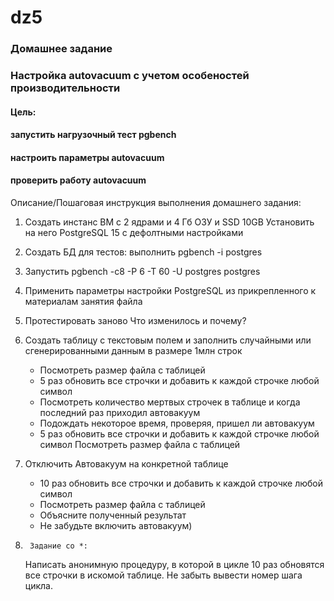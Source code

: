 # dz5
### Домашнее задание
### Настройка autovacuum с учетом особеностей производительности

#### Цель:
#### запустить нагрузочный тест pgbench
#### настроить параметры autovacuum
#### проверить работу autovacuum

Описание/Пошаговая инструкция выполнения домашнего задания:
1. Создать инстанс ВМ с 2 ядрами и 4 Гб ОЗУ и SSD 10GB
Установить на него PostgreSQL 15 с дефолтными настройками
2.  Создать БД для тестов: выполнить pgbench -i postgres
3. Запустить pgbench -c8 -P 6 -T 60 -U postgres postgres
4. Применить параметры настройки PostgreSQL из прикрепленного к материалам занятия файла
5. Протестировать заново Что изменилось и почему?
6. Создать таблицу с текстовым полем и заполнить случайными или сгенерированными данным в размере 1млн строк

    - Посмотреть размер файла с таблицей 
    - 5 раз обновить все строчки и добавить к каждой строчке любой символ
    - Посмотреть количество мертвых строчек в таблице и когда последний раз приходил автовакуум
    - Подождать некоторое время, проверяя, пришел ли автовакуум
    - 5 раз обновить все строчки и добавить к каждой строчке любой символ
      Посмотреть размер файла с таблицей
7. Отключить Автовакуум на конкретной таблице
     - 10 раз обновить все строчки и добавить к каждой строчке любой символ
     - Посмотреть размер файла с таблицей
     - Объясните полученный результат
     - Не забудьте включить автовакуум)
8.      Задание со *:
      Написать анонимную процедуру, в которой в цикле 10 раз обновятся все строчки в искомой таблице.
      Не забыть вывести номер шага цикла.